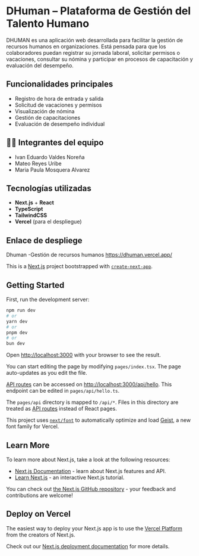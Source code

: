# DHuman – Plataforma de Gestión del Talento Humano

DHUMAN es una aplicación web desarrollada para facilitar la gestión de recursos humanos en organizaciones. Está pensada para que los colaboradores puedan registrar su jornada laboral, solicitar permisos o vacaciones, consultar su nómina y participar en procesos de capacitación y evaluación del desempeño.

## Funcionalidades principales

- Registro de hora de entrada y salida
- Solicitud de vacaciones y permisos
- Visualización de nómina
- Gestión de capacitaciones
- Evaluación de desempeño individual

## 🧑‍💻 Integrantes del equipo

- Ivan Eduardo Valdes Noreña 
- Mateo Reyes Uribe
- Maria Paula Mosquera Alvarez


## Tecnologías utilizadas

- **Next.js** + **React**
- **TypeScript**
- **TailwindCSS**
- **Vercel** (para el despliegue)

## Enlace de despliege
Dhuman -Gestión de recursos humanos https://dhuman.vercel.app/



This is a [Next.js](https://nextjs.org) project bootstrapped with [`create-next-app`](https://nextjs.org/docs/pages/api-reference/create-next-app).

## Getting Started

First, run the development server:

```bash
npm run dev
# or
yarn dev
# or
pnpm dev
# or
bun dev
```

Open [http://localhost:3000](http://localhost:3000) with your browser to see the result.

You can start editing the page by modifying `pages/index.tsx`. The page auto-updates as you edit the file.

[API routes](https://nextjs.org/docs/pages/building-your-application/routing/api-routes) can be accessed on [http://localhost:3000/api/hello](http://localhost:3000/api/hello). This endpoint can be edited in `pages/api/hello.ts`.

The `pages/api` directory is mapped to `/api/*`. Files in this directory are treated as [API routes](https://nextjs.org/docs/pages/building-your-application/routing/api-routes) instead of React pages.

This project uses [`next/font`](https://nextjs.org/docs/pages/building-your-application/optimizing/fonts) to automatically optimize and load [Geist](https://vercel.com/font), a new font family for Vercel.

## Learn More

To learn more about Next.js, take a look at the following resources:

- [Next.js Documentation](https://nextjs.org/docs) - learn about Next.js features and API.
- [Learn Next.js](https://nextjs.org/learn-pages-router) - an interactive Next.js tutorial.

You can check out [the Next.js GitHub repository](https://github.com/vercel/next.js) - your feedback and contributions are welcome!

## Deploy on Vercel

The easiest way to deploy your Next.js app is to use the [Vercel Platform](https://vercel.com/new?utm_medium=default-template&filter=next.js&utm_source=create-next-app&utm_campaign=create-next-app-readme) from the creators of Next.js.

Check out our [Next.js deployment documentation](https://nextjs.org/docs/pages/building-your-application/deploying) for more details.

